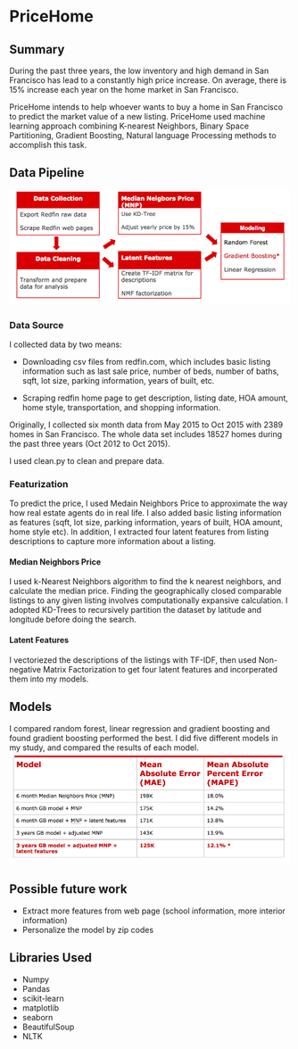 # PriceHome

## Summary

During the past three years, the low inventory and high demand in San Francisco has lead to a constantly high price increase. On average, there is 15% increase each year on the home market in San Francisco.

PriceHome intends to help whoever wants to buy a home in San Francisco to predict the market value of a new listing. PriceHome used machine learning approach combining K-nearest Neighbors, Binary Space Partitioning, Gradient Boosting, Natural language Processing methods to accomplish this task.

## Data Pipeline
![data pipeline](readme/data_pipe.png)

### Data Source
I collected data by two means:
* Downloading csv files from redfin.com, which includes basic listing information such as last sale price, number of beds, number of baths, sqft, lot size, parking information, years of built, etc.

* Scraping redfin home page to get description, listing date, HOA amount, home style, transportation, and shopping information.

Originally, I collected six month data from May 2015 to Oct 2015 with 2389 homes in San Francisco. The whole data set includes 18527 homes during the past three years (Oct 2012 to Oct 2015).

I used clean.py to clean and prepare data.

### Featurization
To predict the price, I used Medain Neighbors Price to approximate the way how real estate agents do in real life. I also added basic listing information as features (sqft, lot size, parking information, years of built, HOA amount, home style etc). In addition, I extracted four latent features from listing descriptions to capture more information about a listing.

#### Median Neighbors Price
I used k-Nearest Neighbors algorithm to find the k nearest neighbors, and calculate the median price. Finding the geographically closed comparable listings to any given listing involves computationally expansive calculation. I adopted KD-Trees to recursively partition the dataset by latitude and longitude before doing the search.

#### Latent Features
I vectoriezed the descriptions of the listings with TF-IDF, then used Non-negative Matrix Factorization to get four latent features and incorperated them into my models.

## Models
I compared random forest, linear regression and gradient boosting and found gradient boosting performed the best.
I did five different models in my study, and compared the results of each model.
![model](readme/model.png)


## Possible future work
* Extract more features from web page (school information, more interior information)
* Personalize the model by zip codes



## Libraries Used
* Numpy
* Pandas
* scikit-learn
* matplotlib
* seaborn
* BeautifulSoup
* NLTK




